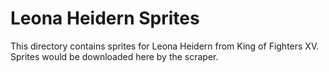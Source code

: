 # Leona Heidern Sprites

This directory contains sprites for Leona Heidern from King of Fighters XV.
Sprites would be downloaded here by the scraper.
